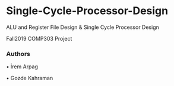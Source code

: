 # Single-Cycle-Processor-Design

ALU and Register File Design & Single Cycle Processor Design

Fall2019 COMP303 Project


### Authors
•	İrem Arpag

•	Gozde Kahraman
